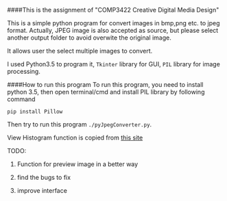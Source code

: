 ####This is the assignment of "COMP3422 Creative Digital Media Design"

This is a simple python program for convert images in bmp,png etc. to jpeg
format. Actually, JPEG image is also accepted as source, but please select another output folder to avoid overwite the original image.

It allows user the select multiple images to convert.

I used Python3.5 to program it, ```Tkinter``` library for GUI, ```PIL``` library for image
processing.

####How to run this program
To run this program, you need to install python 3.5, then open terminal/cmd and
install PIL library by following command 

    pip install Pillow 
    
Then try to run this program ```./pyJpegConverter.py```.

View Histogram function is copied from [this site](http://tophattaylor.blogspot.hk/2009/05/python-rgb-histogram.html)

TODO: 

1. Function for preview image in a better way

2. find the bugs to fix

3. improve interface

